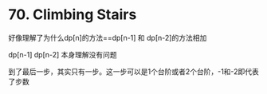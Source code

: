 # 70. Climbing Stairs

好像理解了为什么dp\[n]的方法==dp\[n-1] 和 dp\[n-2]的方法相加

dp\[n-1]  dp\[n-2] 本身理解没有问题

到了最后一步，其实只有一步。这一步可以是1个台阶或者2个台阶，-1和-2即代表了步数
